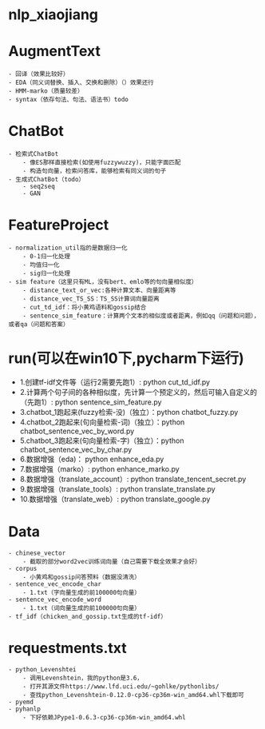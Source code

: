 # nlp_xiaojiang


# AugmentText
    - 回译（效果比较好）
    - EDA（同义词替换、插入、交换和删除）（）效果还行
    - HMM-marko（质量较差）
    - syntax（依存句法、句法、语法书）todo
    
# ChatBot
    - 检索式ChatBot
        - 像ES那样直接检索(如使用fuzzywuzzy)，只能字面匹配
        - 构造句向量，检索问答库，能够检索有同义词的句子
    - 生成式ChatBot（todo）
        - seq2seq
        - GAN

# FeatureProject
    - normalization_util指的是数据归一化
        - 0-1归一化处理
        - 均值归一化
        - sig归一化处理
    - sim feature（这里只有ML，没有bert、emlo等的句向量相似度）
        - distance_text_or_vec:各种计算文本、向量距离等
        - distance_vec_TS_SS：TS_SS计算词向量距离
        - cut_td_idf：将小黄鸡语料和gossip结合
        - sentence_sim_feature：计算两个文本的相似度或者距离，例如qq（问题和问题），或者qa（问题和答案）

# run(可以在win10下,pycharm下运行)
  - 1.创建tf-idf文件等（运行2需要先跑1）:  python cut_td_idf.py
  - 2.计算两个句子间的各种相似度，先计算一个预定义的，然后可输入自定义的（先跑1）:  python sentence_sim_feature.py
  - 3.chatbot_1跑起来(fuzzy检索-没)（独立）：python chatbot_fuzzy.py
  - 4.chatbot_2跑起来(句向量检索-词)（独立）：python chatbot_sentence_vec_by_word.py
  - 5.chatbot_3跑起来(句向量检索-字)（独立）：python chatbot_sentence_vec_by_char.py
  - 6.数据增强（eda)：                     python enhance_eda.py
  - 7.数据增强（marko）:                   python enhance_marko.py
  - 8.数据增强（translate_account）:       python translate_tencent_secret.py
  - 9.数据增强（translate_tools）:         python translate_translate.py
  - 10.数据增强（translate_web）:          python translate_google.py

# Data
    - chinese_vector
        - 截取的部分word2vec训练词向量（自己需要下载全效果才会好）
    - corpus
        - 小黄鸡和gossip问答预料（数据没清洗）
    - sentence_vec_encode_char
        - 1.txt（字向量生成的前100000句向量）
    - sentence_vec_encode_word
        - 1.txt（词向量生成的前100000句向量）
    - tf_idf（chicken_and_gossip.txt生成的tf-idf）
    
# requestments.txt
    - python_Levenshtei
        - 调用Levenshtein，我的python是3.6，
        - 打开其源文件https://www.lfd.uci.edu/~gohlke/pythonlibs/
        - 查找python_Levenshtein-0.12.0-cp36-cp36m-win_amd64.whl下载即可
    - pyemd
    - pyhanlp
        - 下好依赖JPype1-0.6.3-cp36-cp36m-win_amd64.whl
